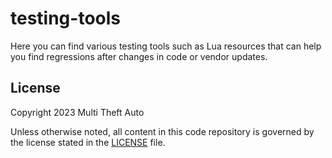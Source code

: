 # testing-tools

Here you can find various testing tools such as Lua resources that can help you
find regressions after changes in code or vendor updates.

## License

Copyright 2023 Multi Theft Auto

Unless otherwise noted, all content in this code repository is governed by the
license stated in the [LICENSE](/LICENSE) file.
